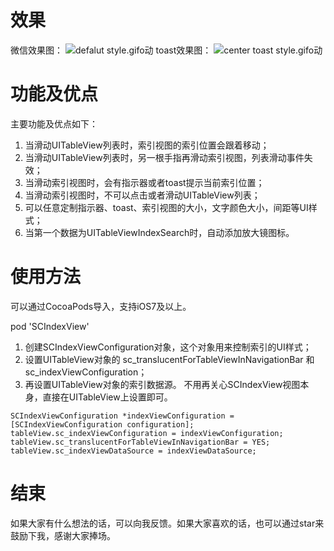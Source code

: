# 效果
微信效果图：
![defalut style.gifo动](https://github.com/TalkingJourney/SCIndexView/blob/master/SCIndexViewDemo/Snapshots/demo_default.gif)
toast效果图：
![center toast style.gifo动](https://github.com/TalkingJourney/SCIndexView/blob/master/SCIndexViewDemo/Snapshots/demo_center_toast.gif)

# 功能及优点
主要功能及优点如下：
1. 当滑动UITableView列表时，索引视图的索引位置会跟着移动；
2. 当滑动UITableView列表时，另一根手指再滑动索引视图，列表滑动事件失效；
3. 当滑动索引视图时，会有指示器或者toast提示当前索引位置；
4. 当滑动索引视图时，不可以点击或者滑动UITableView列表；
5. 可以任意定制指示器、toast、索引视图的大小，文字颜色大小，间距等UI样式；
6. 当第一个数据为UITableViewIndexSearch时，自动添加放大镜图标。

# 使用方法
可以通过CocoaPods导入，支持iOS7及以上。

pod 'SCIndexView'

1. 创建SCIndexViewConfiguration对象，这个对象用来控制索引的UI样式；
2. 设置UITableView对象的 sc_translucentForTableViewInNavigationBar 和 sc_indexViewConfiguration；
3. 再设置UITableView对象的索引数据源。
不用再关心SCIndexView视图本身，直接在UITableView上设置即可。

```
SCIndexViewConfiguration *indexViewConfiguration = [SCIndexViewConfiguration configuration];
tableView.sc_indexViewConfiguration = indexViewConfiguration;
tableView.sc_translucentForTableViewInNavigationBar = YES;
tableView.sc_indexViewDataSource = indexViewDataSource;
```

# 结束
如果大家有什么想法的话，可以向我反馈。如果大家喜欢的话，也可以通过star来鼓励下我，感谢大家捧场。
